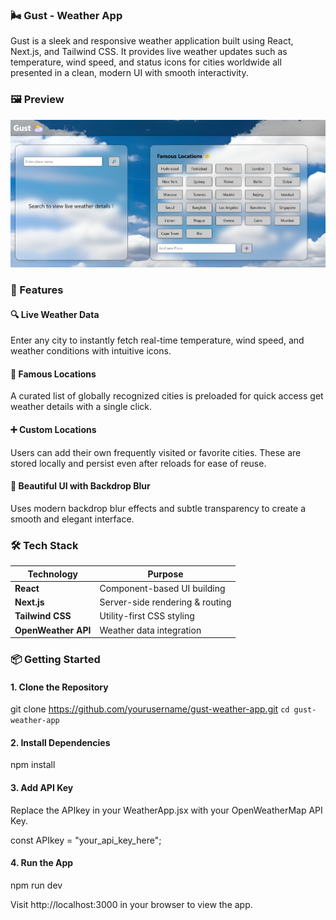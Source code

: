 ### 🌬️ Gust - Weather App

Gust is a sleek and responsive weather application built using React, Next.js, and Tailwind CSS. It provides live weather updates such as temperature, wind speed, and status icons for cities worldwide all presented in a clean, modern UI with smooth interactivity.

### 🖼️ Preview

![App Preview](./public/preview.png)

### 🚀 Features

#### 🔍 Live Weather Data
Enter any city to instantly fetch real-time temperature, wind speed, and weather conditions with intuitive icons.

#### 🌟 Famous Locations
A curated list of globally recognized cities is preloaded for quick access get weather details with a single click.

#### ➕ Custom Locations
Users can add their own frequently visited or favorite cities. These are stored locally and persist even after reloads for ease of reuse.

#### 🎨 Beautiful UI with Backdrop Blur
Uses modern backdrop blur effects and subtle transparency to create a smooth and elegant interface.

### 🛠️ Tech Stack

| Technology | Purpose |
| ------------------- | ------------------------------- |
| **React** | Component-based UI building |
| **Next.js** | Server-side rendering & routing |
| **Tailwind CSS** | Utility-first CSS styling |
| **OpenWeather API** | Weather data integration |


### 📦 Getting Started

#### 1. Clone the Repository
git clone https://github.com/yourusername/gust-weather-app.git 
```cd gust-weather-app```

#### 2. Install Dependencies
npm install

#### 3. Add API Key
Replace the APIkey in your WeatherApp.jsx with your OpenWeatherMap API Key.
<p>const APIkey = "your_api_key_here";</p>

#### 4. Run the App
npm run dev
<p>Visit http://localhost:3000 in your browser to view the app.</p>

